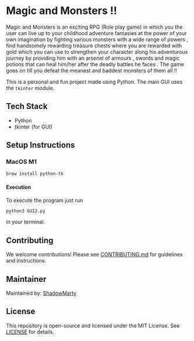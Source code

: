 # Magic and Monsters !!

Magic and Monsters is an exciting RPG (Role play game) in which you the user can live up to your childhood adventure fantasies at the power of your own imagination by fighting various monsters with a wide range of powers , find handsomely rewarding treasure chests where you are rewarded with gold which you can use to strengthen your character along his adventurous journey by providing him with an arsenel of armours , swords and magic potions that can heal him/her after the deadly battles he faces . The game goes on till you defeat the meanest and baddest monsters of them all !!

This is a personal and fun project made using Python. The main GUI uses the `tkinter` module.

## Tech Stack

- Python
- tkinter (for GUI)

## Setup Instructions

### MacOS M1
```bash
brew install python-tk
```
#### Execution
To execute the program just run 
```bash
python3 GUI2.py
```
in your terminal.

## Contributing

We welcome contributions! Please see [CONTRIBUTING.md](./CONTRIBUTING.md) for guidelines and instructions.

## Maintainer

Maintained by: [ShadowMarty](https://github.com/ShadowMarty)

## License

This repository is open-source and licensed under the MIT License. See [LICENSE](./LICENSE) for details.
